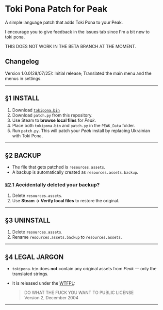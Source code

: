 # Toki Pona Patch for Peak

A simple language patch that adds Toki Pona to your Peak.

I encourage you to give feedback in the issues tab since I'm a bit new to toki pona.

THIS DOES NOT WORK IN THE BETA BRANCH AT THE MOMENT.

## Changelog
Version 1.0.0(28/07/25): Initial release; Translated the main menu and the menus in settings. 

---

## §1 INSTALL

1. Download [`tokipona.bin`](https://drive.google.com/file/d/1LJJSPo1YP3Nd0CFPcNCqkWgZPtL31C3G/view)
2. Download `patch.py` from this repository.
3. Use Steam to **browse local files** for *Peak*.
4. Place both `tokipona.bin` and `patch.py` in the `PEAK_Data` folder.
5. Run `patch.py`. This will patch your *Peak* install by replacing Ukrainian with Toki Pona.

---

## §2 BACKUP

- The file that gets patched is `resources.assets`.
- A backup is automatically created as `resources.assets.backup`.

### §2.1 Accidentally deleted your backup?

1. Delete `resources.assets`.
2. Use **Steam → Verify local files** to restore the original.

---

## §3 UNINSTALL

1. Delete `resources.assets`.
2. Rename `resources.assets.backup` to `resources.assets`.

---

## §4 LEGAL JARGON

- `tokipona.bin` does **not** contain any original assets from *Peak* — only the translated strings.
- It is released under the [WTFPL](http://www.wtfpl.net/about/):
  
  > DO WHAT THE FUCK YOU WANT TO PUBLIC LICENSE  
  > Version 2, December 2004

---

